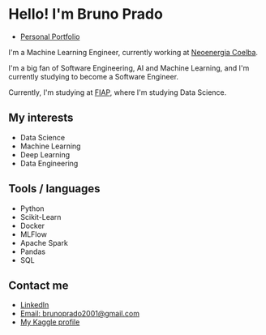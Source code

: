 # Hello! I'm Bruno Prado 

- [Personal Portfolio](www.brcprado.com.br)

I'm a Machine Learning Engineer, currently working at [Neoenergia Coelba]([https://www.lactec.com.br/](https://www.neoenergia.com/web/bahia)).

I'm a big fan of Software Engineering, AI and Machine Learning, and I'm currently studying to become a Software Engineer.

Currently, I'm studying at [FIAP](https://www.fiap.com.br), where I'm studying Data Science.
  
  
## My interests
- Data Science
- Machine Learning
- Deep Learning
- Data Engineering


## Tools / languages

- Python
- Scikit-Learn
- Docker
- MLFlow
- Apache Spark
- Pandas
- SQL

<!-- logo of the tools i use -->


## Contact me

- [LinkedIn](https://www.linkedin.com/in/bruno-prado-7b5b6b1a3/)
- [Email: brunoprado2001@gmail.com](mailto:brunopradocode@gmail.com)
- [My Kaggle profile](https://www.kaggle.com/brunocprado)


